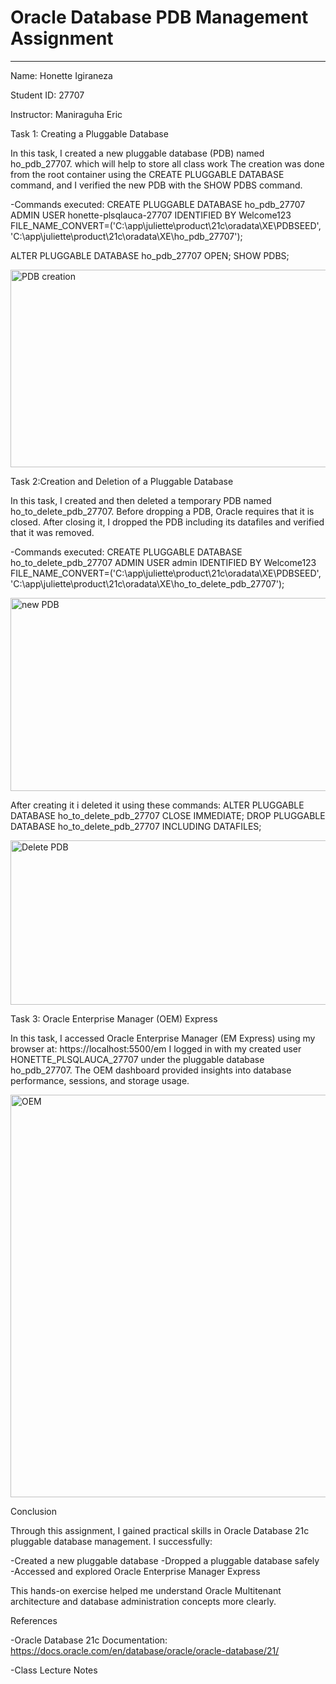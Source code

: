 # Oracle Database PDB Management Assignment
______________________________________________________________
Name: Honette Igiraneza

Student ID: 27707

Instructor: Maniraguha Eric

Task 1: Creating a Pluggable Database

In this task, I created a new pluggable database (PDB) named ho_pdb_27707. which will help to store all class work
The creation was done from the root container using the CREATE PLUGGABLE DATABASE command, and I verified the new PDB with the SHOW PDBS command.

-Commands executed:
CREATE PLUGGABLE DATABASE ho_pdb_27707 
ADMIN USER honette-plsqlauca-27707 IDENTIFIED BY Welcome123
FILE_NAME_CONVERT=('C:\app\juliette\product\21c\oradata\XE\PDBSEED',
                   'C:\app\juliette\product\21c\oradata\XE\ho_pdb_27707');

ALTER PLUGGABLE DATABASE ho_pdb_27707 OPEN;
SHOW PDBS;

<img width="650" height="316" alt="PDB creation" src="https://github.com/user-attachments/assets/d9b9b05f-6973-4313-a2c4-e199aa44ac26" />

Task 2:Creation and Deletion of a Pluggable Database

In this task, I created and then deleted a temporary PDB named ho_to_delete_pdb_27707.
Before dropping a PDB, Oracle requires that it is closed. After closing it, I dropped the PDB including its datafiles and verified that it was removed.

-Commands executed:
CREATE PLUGGABLE DATABASE ho_to_delete_pdb_27707
ADMIN USER admin IDENTIFIED BY Welcome123
FILE_NAME_CONVERT=('C:\app\juliette\product\21c\oradata\XE\PDBSEED',
                    'C:\app\juliette\product\21c\oradata\XE\ho_to_delete_pdb_27707');
                    
<img width="801" height="309" alt="new PDB" src="https://github.com/user-attachments/assets/4c303145-4cc4-42db-8bd3-c3ee7134d9f5" />

After creating it i deleted it using these commands:
ALTER PLUGGABLE DATABASE ho_to_delete_pdb_27707 CLOSE IMMEDIATE;
DROP PLUGGABLE DATABASE ho_to_delete_pdb_27707 INCLUDING DATAFILES;

<img width="623" height="263" alt="Delete PDB" src="https://github.com/user-attachments/assets/8881e2f0-0b3e-460e-9ace-2fd3481ad770" />

Task 3: Oracle Enterprise Manager (OEM) Express

In this task, I accessed Oracle Enterprise Manager (EM Express) using my browser at:
https://localhost:5500/em
I logged in with my created user HONETTE_PLSQLAUCA_27707 under the pluggable database ho_pdb_27707.
The OEM dashboard provided insights into database performance, sessions, and storage usage.

<img width="1337" height="644" alt="OEM" src="https://github.com/user-attachments/assets/ed7c6c3e-3afc-4650-92ed-dc1c17d679b4" />

Conclusion

Through this assignment, I gained practical skills in Oracle Database 21c pluggable database management. I successfully:

-Created a new pluggable database
-Dropped a pluggable database safely
-Accessed and explored Oracle Enterprise Manager Express

This hands-on exercise helped me understand Oracle Multitenant architecture and database administration concepts more clearly.

References

-Oracle Database 21c Documentation: https://docs.oracle.com/en/database/oracle/oracle-database/21/

-Class Lecture Notes





